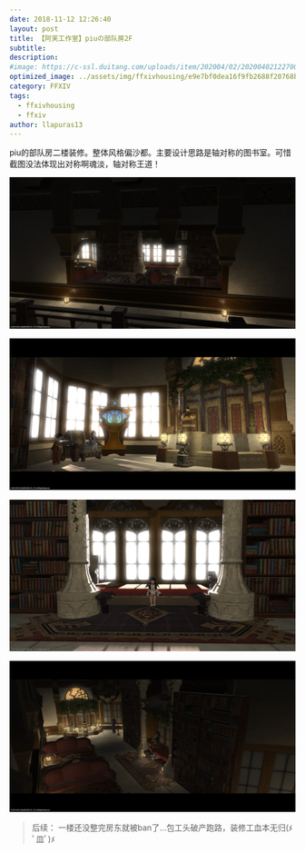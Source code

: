 ```yaml
---
date: 2018-11-12 12:26:40
layout: post
title: 【阿芙工作室】piuの部队房2F
subtitle: 
description: 
#image: https://c-ssl.duitang.com/uploads/item/202004/02/20200402122700_elsZt.thumb.600_0.jpeg
optimized_image: ../assets/img/ffxivhousing/e9e7bf0dea16f9fb2688f20768b14168.png
category: FFXIV
tags:
  - ffxivhousing
  - ffxiv
author: llapuras13
---
```


piu的部队房二楼装修。整体风格偏沙都。主要设计思路是轴对称的图书室。可惜截图没法体现出对称啊魂淡，轴对称王道！

![](../assets/img/ffxivhousing/7961e070802e43765ea5393a789e205f.png)

![](../assets/img/ffxivhousing/e9e7bf0dea16f9fb2688f20768b14168.png)

![](../assets/img/ffxivhousing/55470034edc5403f913c3c5a23d873e9.png)

![](../assets/img/ffxivhousing/e5d1074a866c1dd7edb5071cb30d3f82.png)

> 后续：
一楼还没整完房东就被ban了...包工头破产跑路，装修工血本无归(ﾒ ﾟ皿ﾟ)ﾒ

